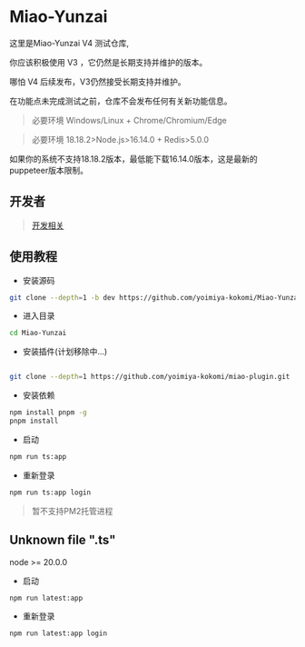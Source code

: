 # Miao-Yunzai

这里是Miao-Yunzai V4 测试仓库,

你应该积极使用 V3 ，它仍然是长期支持并维护的版本。

哪怕 V4 后续发布，V3仍然接受长期支持并维护。

在功能点未完成测试之前，仓库不会发布任何有关新功能信息。

> 必要环境 Windows/Linux + Chrome/Chromium/Edge

> 必要环境 18.18.2>Node.js>16.14.0 + Redis>5.0.0

如果你的系统不支持18.18.2版本，最低能下载16.14.0版本，这是最新的puppeteer版本限制。

## 开发者

> [开发相关](./md/developer.md)

## 使用教程

- 安装源码

```sh
git clone --depth=1 -b dev https://github.com/yoimiya-kokomi/Miao-Yunzai.git
```

- 进入目录

```sh
cd Miao-Yunzai
```

- 安装插件(计划移除中...)

```sh

git clone --depth=1 https://github.com/yoimiya-kokomi/miao-plugin.git ./plugins/miao-plugin/
```

- 安装依赖

```sh
npm install pnpm -g
pnpm install
```

- 启动

```sh
npm run ts:app
```

- 重新登录

```sh
npm run ts:app login
```

> 暂不支持PM2托管进程

## Unknown file ".ts"

node >= 20.0.0

- 启动

```sh
npm run latest:app
```

- 重新登录

```sh
npm run latest:app login
```

